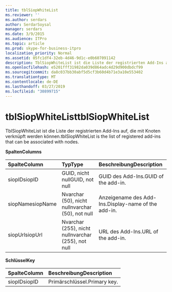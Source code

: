 ```yaml
---
title: tblSiopWhiteList
ms.reviewer: ''
ms.author: serdars
author: SerdarSoysal
manager: serdars
ms.date: 3/9/2015
ms.audience: ITPro
ms.topic: article
ms.prod: skype-for-business-itpro
localization_priority: Normal
ms.assetid: 05fc1df4-32eb-4d46-9d1c-e0b607091142
description: TblSiopWhiteList ist die Liste der registrierten Add-Ins auf, die mit Knoten verknüpft werden können.
ms.openlocfilehash: e5201fff31982da039d864adc4d29d900dbdcf99
ms.sourcegitcommit: da8c037bb30abf5d5cf3b60d4b71e3a10e553402
ms.translationtype: MT
ms.contentlocale: de-DE
ms.lasthandoff: 03/27/2019
ms.locfileid: "30899715"
---
```

# <a name="tblsiopwhitelist"></a><span data-ttu-id="b3889-103">tblSiopWhiteList</span><span class="sxs-lookup"><span data-stu-id="b3889-103">tblSiopWhiteList</span></span>
 
<span data-ttu-id="b3889-104">TblSiopWhiteList ist die Liste der registrierten Add-Ins auf, die mit Knoten verknüpft werden können.</span><span class="sxs-lookup"><span data-stu-id="b3889-104">tblSiopWhiteList is the list of registered add-ins that can be associated with nodes.</span></span>
  
<span data-ttu-id="b3889-105">**Spalten**</span><span class="sxs-lookup"><span data-stu-id="b3889-105">**Columns**</span></span>

|<span data-ttu-id="b3889-106">**Spalte**</span><span class="sxs-lookup"><span data-stu-id="b3889-106">**Column**</span></span>|<span data-ttu-id="b3889-107">**Typ**</span><span class="sxs-lookup"><span data-stu-id="b3889-107">**Type**</span></span>|<span data-ttu-id="b3889-108">**Beschreibung**</span><span class="sxs-lookup"><span data-stu-id="b3889-108">**Description**</span></span>|
|:-----|:-----|:-----|
|<span data-ttu-id="b3889-109">siopID</span><span class="sxs-lookup"><span data-stu-id="b3889-109">siopID</span></span>  <br/> |<span data-ttu-id="b3889-110">GUID, nicht null</span><span class="sxs-lookup"><span data-stu-id="b3889-110">GUID, not null</span></span>  <br/> |<span data-ttu-id="b3889-111">GUID des Add-Ins.</span><span class="sxs-lookup"><span data-stu-id="b3889-111">GUID of the add-in.</span></span>  <br/> |
|<span data-ttu-id="b3889-112">siopName</span><span class="sxs-lookup"><span data-stu-id="b3889-112">siopName</span></span>  <br/> |<span data-ttu-id="b3889-113">Nvarchar (50), nicht null</span><span class="sxs-lookup"><span data-stu-id="b3889-113">nvarchar (50), not null</span></span>  <br/> |<span data-ttu-id="b3889-114">Anzeigename des Add-Ins.</span><span class="sxs-lookup"><span data-stu-id="b3889-114">Display-name of the add-in.</span></span>  <br/> |
|<span data-ttu-id="b3889-115">siopUrl</span><span class="sxs-lookup"><span data-stu-id="b3889-115">siopUrl</span></span>  <br/> |<span data-ttu-id="b3889-116">Nvarchar (255), nicht null</span><span class="sxs-lookup"><span data-stu-id="b3889-116">nvarchar (255), not null</span></span>  <br/> |<span data-ttu-id="b3889-117">URL des Add-Ins.</span><span class="sxs-lookup"><span data-stu-id="b3889-117">URL of the add-in.</span></span>  <br/> |
   
<span data-ttu-id="b3889-118">**Schlüssel**</span><span class="sxs-lookup"><span data-stu-id="b3889-118">**Key**</span></span>

|<span data-ttu-id="b3889-119">**Spalte**</span><span class="sxs-lookup"><span data-stu-id="b3889-119">**Column**</span></span>|<span data-ttu-id="b3889-120">**Beschreibung**</span><span class="sxs-lookup"><span data-stu-id="b3889-120">**Description**</span></span>|
|:-----|:-----|
|<span data-ttu-id="b3889-121">siopID</span><span class="sxs-lookup"><span data-stu-id="b3889-121">siopID</span></span>  <br/> |<span data-ttu-id="b3889-122">Primärschlüssel.</span><span class="sxs-lookup"><span data-stu-id="b3889-122">Primary key.</span></span>  <br/> |
   

